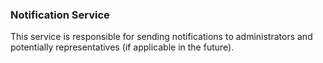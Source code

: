 ### Notification Service

This service is responsible for sending notifications to administrators and potentially representatives (if applicable in the future).